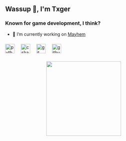 <h2 align="left">Wassup 👋, I'm Txger</h2>
<h3 align="left">Known for game development, I think?</h3>

- 🔭 I’m currently working on [Mayhem](https://github.com/simaocampanicodev/Mayhem)

###

<div align="left">
  <img src="https://cdn.jsdelivr.net/gh/devicons/devicon/icons/python/python-original.svg" height="30" alt="python logo"  />
  <img width="12" />
  <img src="https://cdn.jsdelivr.net/gh/devicons/devicon/icons/csharp/csharp-original.svg" height="30" alt="csharp logo"  />
  <img width="12" />
  <img src="https://cdn.jsdelivr.net/gh/devicons/devicon/icons/git/git-original.svg" height="30" alt="git logo"  />
  <img width="12" />
  <img src="https://cdn.jsdelivr.net/gh/devicons/devicon/icons/github/github-original.svg" height="30" alt="github logo"  />
</div>

###

<div align="center">
  <img height="240" src="https://steamuserimages-a.akamaihd.net/ugc/2342503777988066081/CF312A15DBFD3A3BC36BD35C6DC5DE045E9E7C56/?imw=637&imh=358&ima=fit&impolicy=Letterbox&imcolor=%23000000&letterbox=true"/>
</div>

###
